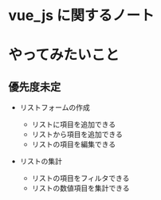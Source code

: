 # vue_js に関するノート

# やってみたいこと

## 優先度未定

* リストフォームの作成 
  * リストに項目を追加できる
  * リストから項目を追加できる 
  * リストの項目を編集できる

* リストの集計
  * リストの項目をフィルタできる
  * リストの数値項目を集計できる